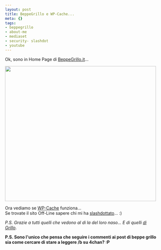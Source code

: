 ```yaml
--- 
layout: post
title: BeppeGrillo e WP-Cache...
meta: {}
tags: 
- beppegrillo
- about-me
- mediaset
- security- slashdot
- youtube
---
```

Ok, sono in Home Page di [BeppeGrillo.it](http://www.beppegrillo.it/)...  
  
<img src="http://www.lastknight.com/download/2008/08/beppegrillo.jpg" alt="" title="beppegrillo" width="499" height="447" class="aligncenter size-full wp-image-858" />
  
Ora vediamo se [WP-Cache](http://ocaoimh.ie/wp-super-cache/) funziona...  
Se trovate il sito Off-Line sapere chi mi ha [slashdottato](http://en.wikipedia.org/wiki/Slashdot_effect)... :)  
 
*P.S. Grazie a tutti quelli che vedono al di la del loro naso... E di quelli [di Grillo](http://www.canisciolti.info/rubriche_dettaglio.php?id=8801)*.  
   
**P.S. Sono l'unico che pensa che seguire i commenti ai post di beppe grillo sia come cercare di stare a leggere /b su 4chan? :P**  
  
 
